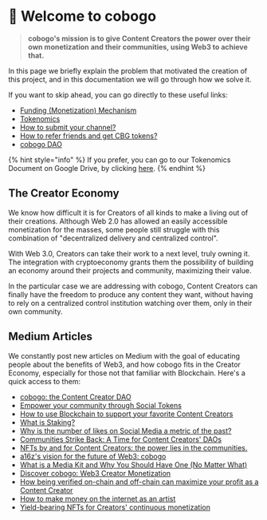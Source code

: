 # 👋 Welcome to cobogo

> **cobogo's mission is to give Content Creators the power over their own monetization and their communities, using Web3 to achieve that.**

In this page we briefly explain the problem that motivated the creation of this project, and in this documentation we will go through how we solve it.

If you want to skip ahead, you can go directly to these useful links:

* [Funding (Monetization) Mechanism](overview/how-it-works/funding-mechanism.md)
* [Tokenomics](tokenomics/supply-and-distribution/)
* [How to submit your channel?](creators/getting-started.md)
* [How to refer friends and get CBG tokens?](creators/referral-program.md)
* [cobogo DAO](dao/introduction.md)

{% hint style="info" %}
If you prefer, you can go to our Tokenomics Document on Google Drive, by clicking [here](https://drive.google.com/file/d/1ZU0nbnju3p-UilOdVNTFE1LOA60hl0Tn/view?usp=drivesdk).
{% endhint %}

## The Creator Economy

We know how difficult it is for Creators of all kinds to make a living out of their creations. Although Web 2.0 has allowed an easily accessible monetization for the masses, some people still struggle with this combination of "decentralized delivery and centralized control".

With Web 3.0, Creators can take their work to a next level, truly owning it. The integration with cryptoeconomy grants them the possibility of building an economy around their projects and community, maximizing their value.

In the particular case we are addressing with cobogo, Content Creators can finally have the freedom to produce any content they want, without having to rely on a centralized control institution watching over them, only in their own community.

## Medium Articles

We constantly post new articles on Medium with the goal of educating people about the benefits of Web3, and how cobogo fits in the Creator Economy, especially for those not that familiar with Blockchain. Here's a quick access to them:

* [cobogo: the Content Creator DAO](https://medium.com/@cobogosocial/cobogo-the-content-creator-dao-ca9fbde0782)
* [Empower your community through Social Tokens](https://medium.com/@cobogosocial/empower-your-community-through-social-tokens-504484800836)
* [How to use Blockchain to support your favorite Content Creators](https://medium.com/@cobogosocial/how-to-use-blockchain-to-support-your-favorite-content-creators-9ae2b04a0c38)
* [What is Staking?](https://medium.com/@cobogosocial/what-is-staking-286ded74e582)
* [Why is the number of likes on Social Media a metric of the past?](https://medium.com/@cobogosocial/why-is-the-number-of-likes-on-social-media-a-metric-of-the-past-ea1a2190a216)
* [Communities Strike Back: A Time for Content Creators' DAOs](https://medium.com/@cobogosocial/communities-strike-back-a-time-for-content-creators-daos-590a036e0497)
* [NFTs by and for Content Creators: the power lies in the communities.](https://medium.com/@cobogosocial/nfts-by-and-for-content-creators-73839ab0b7cf)
* [a16z's vision for the future of Web3: cobogo](https://medium.com/@cobogosocial/a16zs-vision-for-the-future-of-web3-cobogo-e15dad2dea9d)
* [What is a Media Kit and Why You Should Have One (No Matter What)](https://medium.com/@cobogosocial/what-is-a-media-kit-and-why-you-should-have-one-no-matter-what-bf57f33d482c)
* [Discover cobogo: Web3 Creator Monetization](https://medium.com/@cobogosocial/discover-cobogo-web3-creator-monetization-965ff70732b8)
* [How being verified on-chain and off-chain can maximize your profit as a Content Creator](https://medium.com/@cobogosocial/how-being-verified-on-chain-and-off-chain-can-maximize-your-profit-as-a-content-creator-7bc350af2c1)
* [How to make money on the internet as an artist](https://medium.com/@cobogosocial/how-to-make-money-on-the-internet-as-an-artist-ca851167c5fa)
* [Yield-bearing NFTs for Creators' continuous monetization](https://medium.com/@cobogosocial/yield-bearing-nfts-for-creators-continuous-monetization-94dcd65d8801)
